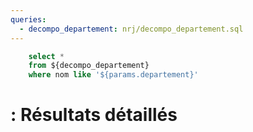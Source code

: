 ```yaml
---
queries:
  - decompo_departement: nrj/decompo_departement.sql  
---
```


```sql filtered_details
    select *
    from ${decompo_departement}
    where nom like '${params.departement}'
```
# <Value data={filtered_details} column=nom/> : Résultats détaillés 